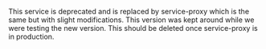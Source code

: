 This service is deprecated and is replaced by service-proxy which is the same but with slight modifications.
This version was kept around while we were testing the new version.
This should be deleted once service-proxy is in production.
